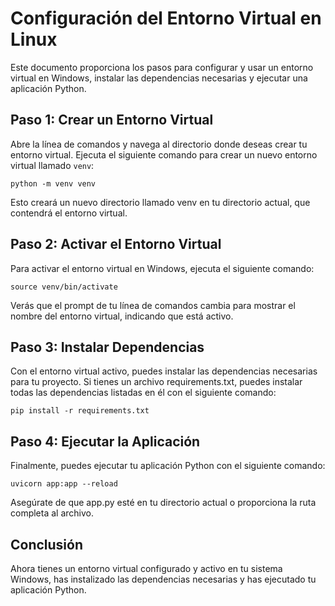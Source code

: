# Configuración del Entorno Virtual en Linux

Este documento proporciona los pasos para configurar y usar un entorno virtual en Windows, instalar las dependencias necesarias y ejecutar una aplicación Python.

## Paso 1: Crear un Entorno Virtual

Abre la línea de comandos y navega al directorio donde deseas crear tu entorno virtual. Ejecuta el siguiente comando para crear un nuevo entorno virtual llamado `venv`:

```shell
python -m venv venv
```

Esto creará un nuevo directorio llamado venv en tu directorio actual, que contendrá el entorno virtual.

## Paso 2: Activar el Entorno Virtual
Para activar el entorno virtual en Windows, ejecuta el siguiente comando:

```shell
source venv/bin/activate
```

Verás que el prompt de tu línea de comandos cambia para mostrar el nombre del entorno virtual, indicando que está activo.

## Paso 3: Instalar Dependencias
Con el entorno virtual activo, puedes instalar las dependencias necesarias para tu proyecto. Si tienes un archivo requirements.txt, puedes instalar todas las dependencias listadas en él con el siguiente comando:

```shell
pip install -r requirements.txt
```

## Paso 4: Ejecutar la Aplicación
Finalmente, puedes ejecutar tu aplicación Python con el siguiente comando:

```shell
uvicorn app:app --reload
```

Asegúrate de que app.py esté en tu directorio actual o proporciona la ruta completa al archivo.

## Conclusión
Ahora tienes un entorno virtual configurado y activo en tu sistema Windows, has instalizado las dependencias necesarias y has ejecutado tu aplicación Python.